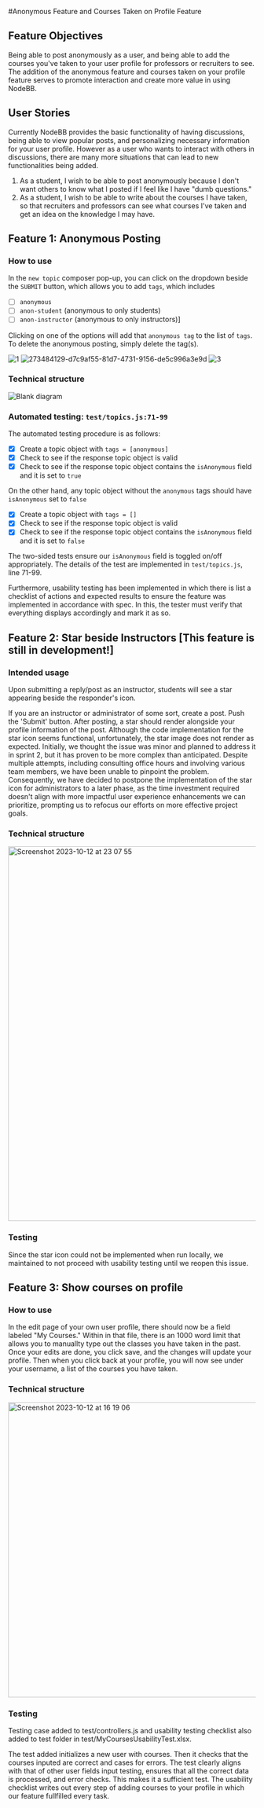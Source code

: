 #Anonymous Feature and Courses Taken on Profile Feature

## Feature Objectives
Being able to post anonymously as a user, and being able to add the courses you've taken to your user profile for professors or recruiters to see. The addition of the anonymous feature and courses taken on your profile feature serves to promote interaction and create more value in using NodeBB.

## User Stories
Currently NodeBB provides the basic functionality of having discussions, being able to view popular posts, and personalizing necessary information for your user profile. However as a user who wants to interact with others in discussions, there are many more situations that can lead to new functionalities being added.

1. As a student, I wish to be able to post anonymously because I don't want others to know what I posted if I feel like I have "dumb questions."
2. As a student, I wish to be able to write about the courses I have taken, so that recruiters and professors can see what courses I've taken and get an idea on the knowledge I may have.

## Feature 1: Anonymous Posting
### How to use
In the `new topic` composer pop-up, you can click on the dropdown beside the `SUBMIT` button, which allows you to add `tags`, which includes

 - [ ] `anonymous`
 - [ ] `anon-student` (anonymous to only students)
 - [ ] `anon-instructor` (anonymous to only instructors)]

Clicking on one of the options will add that `anonymous tag` to the list of `tags`. To delete the anonymous posting, simply delete the tag(s). 

![1](https://github.com/CMU-313/fall23-nodebb-poncho/assets/53340720/f71bd018-722d-467a-86b3-8bd20b3e6cd3)
![273484129-d7c9af55-81d7-4731-9156-de5c996a3e9d](https://github.com/CMU-313/fall23-nodebb-poncho/assets/53340720/718f8901-2dac-4f88-8602-b312cf5b93a0)
![3](https://github.com/CMU-313/fall23-nodebb-poncho/assets/53340720/651bff94-064a-4567-a1a0-8ac887e7ee98)

### Technical structure
![Blank diagram](https://github.com/CMU-313/fall23-nodebb-poncho/assets/53340720/549556ad-dd21-4ebd-bfe1-7dcb77fd914d)


### Automated testing: `test/topics.js:71-99`
The automated testing procedure is as follows:

 - [x] Create a topic object with `tags = [anonymous]`
 - [x] Check to see if the response topic object is valid
 - [x] Check to see if the response topic object contains the `isAnonymous` field and it is set to `true`

On the other hand, any topic object without the `anonymous` tags should have `isAnonymous` set to `false`
 - [x] Create a topic object with `tags = []`
 - [x] Check to see if the response topic object is valid
 - [x] Check to see if the response topic object contains the `isAnonymous` field and it is set to `false`

The two-sided tests ensure our `isAnonymous` field is toggled on/off appropriately. The details of the test are implemented in `test/topics.js`, line 71-99.

Furthermore, usability testing has been implemented in which there is list a checklist of actions and expected results to ensure the feature was implemented in accordance with spec. In this, the tester must verify that everything displays accordingly and mark it as so. 

## Feature 2: Star beside Instructors [This feature is still in development!]

### Intended usage
Upon submitting a reply/post as an instructor, students will see a star appearing beside the responder's icon.

If you are an instructor or administrator of some sort, create a post. Push the 'Submit' button. After posting, a star should render alongside your profile information of the post. Although the code implementation for the star icon seems functional, unfortunately, the star image does not render as expected. Initially, we thought the issue was minor and planned to address it in sprint 2, but it has proven to be more complex than anticipated. Despite multiple attempts, including consulting office hours and involving various team members, we have been unable to pinpoint the problem. Consequently, we have decided to postpone the implementation of the star icon for administrators to a later phase, as the time investment required doesn't align with more impactful user experience enhancements we can prioritize, prompting us to refocus our efforts on more effective project goals.

### Technical structure
<img width="763" alt="Screenshot 2023-10-12 at 23 07 55" src="https://github.com/RarachelLuo/fall23-nodebb-poncho/assets/83194370/36d278dd-9143-480f-b15d-875be076a52c">

### Testing
Since the star icon could not be implemented when run locally, we maintained to not proceed with usability testing until we reopen this issue.

## Feature 3: Show courses on profile
### How to use
In the edit page of your own user profile, there should now be a field labeled "My Courses." Within in that file, there is an 1000 word limit that allows you to manuallty type out the classes you have taken in the past. Once your edits are done, you click save, and the changes will update your profile. Then when you click back at your profile, you will now see under your username, a list of the courses you have taken.

### Technical structure
<img width="601" alt="Screenshot 2023-10-12 at 16 19 06" src="https://github.com/RarachelLuo/fall23-nodebb-poncho/assets/83194370/288171a4-5084-4f7f-b0b9-6a4c7d8739cd">

### Testing
Testing case added to test/controllers.js and usability testing checklist also added to test folder in test/MyCoursesUsabilityTest.xlsx. 

The test added initializes a new user with courses. Then it checks that the courses inputed are correct and cases for errors. The test clearly aligns with that of other user fields input testing, ensures that all the correct data is processed, and error checks. This makes it a sufficient test.
The usability checklist writes out every step of adding courses to your profile in which our feature fullfilled every task.
